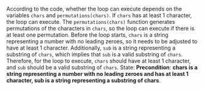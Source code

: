 According to the code, whether the loop can execute depends on the variables `chars` and `permutations(chars)`. If `chars` has at least 1 character, the loop can execute. The `permutations(chars)` function generates permutations of the characters in `chars`, so the loop can execute if there is at least one permutation. Before the loop starts, `chars` is a string representing a number with no leading zeroes, so it needs to be adjusted to have at least 1 character. Additionally, `sub` is a string representing a substring of `chars`, which implies that `sub` is a valid substring of `chars`. Therefore, for the loop to execute, `chars` should have at least 1 character, and `sub` should be a valid substring of `chars`.
State: **Precondition**: **chars is a string representing a number with no leading zeroes and has at least 1 character, sub is a string representing a substring of chars**.